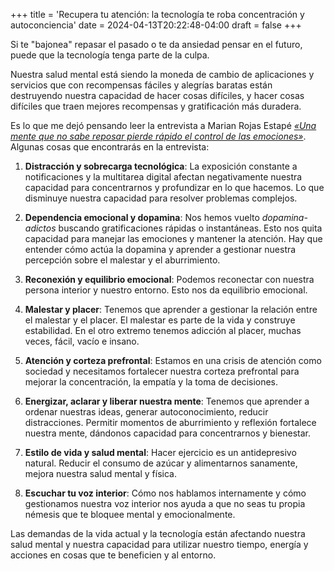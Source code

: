 +++
title = 'Recupera tu atención: la tecnología te roba concentración y autoconciencia'
date = 2024-04-13T20:22:48-04:00
draft = false
+++

Si te "bajonea" repasar el pasado o te da ansiedad pensar en el futuro, puede que la tecnología tenga parte de la culpa.

Nuestra salud mental está siendo la moneda de cambio de aplicaciones y servicios que con recompensas fáciles y alegrías baratas están destruyendo nuestra capacidad de hacer cosas difíciles, y hacer cosas difíciles que traen mejores recompensas y gratificación más duradera. 

Es lo que me dejó pensando leer la entrevista a Marian Rojas Estapé _[«Una mente que no sabe reposar pierde rápido el control de las emociones»](https://www.abc.es/bienestar/psicologia-sexo/psicologia/marian-rojas-estape-sociedad-distracciones-piensa-peor-20240413092158-nt.html)_. Algunas cosas que encontrarás en la entrevista:

1. **Distracción y sobrecarga tecnológica**: La exposición constante a notificaciones y la multitarea digital afectan negativamente nuestra capacidad para concentrarnos y profundizar en lo que hacemos. Lo que disminuye nuestra capacidad para resolver problemas complejos.

2. **Dependencia emocional y dopamina**: Nos hemos vuelto _dopamina-adictos_ buscando gratificaciones rápidas o instantáneas. Esto nos quita capacidad para manejar las emociones y mantener la atención. Hay que entender cómo actúa la dopamina y aprender a gestionar nuestra percepción sobre el malestar y el aburrimiento.

3. **Reconexión y equilibrio emocional**: Podemos reconectar con nuestra persona interior y nuestro entorno. Esto nos da equilibrio emocional.

4. **Malestar y placer**: Tenemos que aprender a gestionar la relación entre el malestar y el placer. El malestar es parte de la vida y construye estabilidad. En el otro extremo tenemos adicción al placer, muchas veces, fácil, vacío e insano.

5. **Atención y corteza prefrontal**: Estamos en una crisis de atención como sociedad y necesitamos fortalecer nuestra corteza prefrontal para mejorar la concentración, la empatía y la toma de decisiones.

6. **Energizar, aclarar y liberar nuestra mente**: Tenemos que aprender a ordenar nuestras ideas, generar autoconocimiento, reducir distracciones. Permitir momentos de aburrimiento y reflexión fortalece nuestra mente, dándonos capacidad para concentrarnos y bienestar.

7. **Estilo de vida y salud mental**: Hacer ejercicio es un antidepresivo natural. Reducir el consumo de azúcar y alimentarnos sanamente, mejora nuestra salud mental y física.

8. **Escuchar tu voz interior**: Cómo nos hablamos internamente y cómo gestionamos nuestra voz interior nos ayuda a que no seas tu propia némesis que te bloquee mental y emocionalmente.

Las demandas de la vida actual y la tecnología están afectando nuestra salud mental y nuestra capacidad para utilizar nuestro tiempo, energía y acciones en cosas que te beneficien y al entorno.